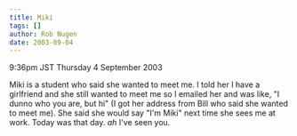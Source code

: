 ```yaml
---
title: Miki
tags: []
author: Rob Nugen
date: 2003-09-04
---
```


<p class=date>9:36pm JST Thursday 4 September 2003</p>

<p>Miki is a student who said she wanted to meet me.  I told her I
have a girlfriend and she still wanted to meet me so I emailed her and
was like, "I dunno who you are, but hi"  (I got her address from Bill
who said she wanted to meet me).  She said she would say "I'm Miki"
next time she sees me at work.  Today was that day.  <em>ah</em> I've
seen you.</p>
